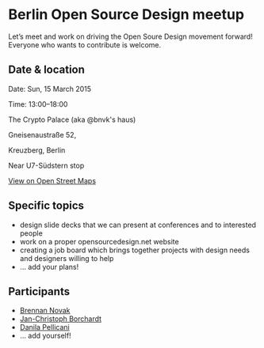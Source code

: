 # Berlin Open Source Design meetup

Let’s meet and work on driving the Open Soure Design movement forward! Everyone who wants to contribute is welcome.


## Date & location

Date: Sun, 15 March 2015

Time: 13:00–18:00

The Crypto Palace (aka @bnvk's haus)

Gneisenaustraße 52,

Kreuzberg, Berlin

Near U7-Südstern stop

[View on Open Street Maps](http://www.openstreetmap.org/?mlat=52.4893&mlon=13.4040#map=15/52.4893/13.4040)


## Specific topics

* design slide decks that we can present at conferences and to interested people
* work on a proper opensourcedesign.net website
* creating a job board which brings together projects with design needs and designers willing to help
* … add your plans!


## Participants

* [Brennan Novak](https://github.com/bnvk)
* [Jan-Christoph Borchardt](https://github.com/jancborchardt)
* [Danila Pellicani](https://github.com/danilapellicani)
* … add yourself!

